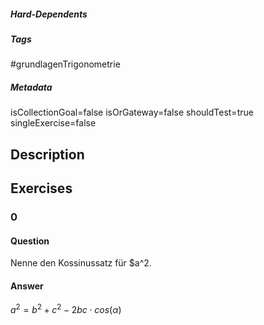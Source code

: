 ##### Hard-Dependents
##### Tags
#grundlagenTrigonometrie
##### Metadata
isCollectionGoal=false
isOrGateway=false
shouldTest=true
singleExercise=false
## Description
 
## Exercises
### 0
#### Question
Nenne den Kossinussatz für $a^2.
#### Answer
$a^2=b^2+c^2-2bc\cdot cos(\alpha)$
